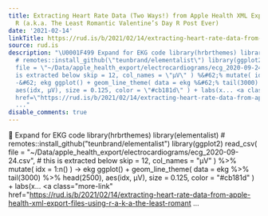 ```yaml
---
title: Extracting Heart Rate Data (Two Ways!) from Apple Health XML Export Files Using
  R (a.k.a. The Least Romantic Valentine’s Day R Post Ever)
date: '2021-02-14'
linkTitle: https://rud.is/b/2021/02/14/extracting-heart-rate-data-from-apple-health-xml-export-files-using-r-a-k-a-the-least-romantic-valentines-day-r-post/
source: rud.is
description: "\U0001F499 Expand for EKG code library(hrbrthemes) library(elementalist)
  # remotes::install_github(\"teunbrand/elementalist\") library(ggplot2) read_csv(
  file = \"~/Data/apple_health_export/electrocardiograms/ecg_2020-09-24.csv\", # this
  is extracted below skip = 12, col_names = \"µV\" ) %&#62;% mutate( idx = 1:n() )
  -&#62; ekg ggplot() + geom_line_theme( data = ekg %&#62;% tail(3000) %&#62;% head(2500),
  aes(idx, µV), size = 0.125, color = \"#cb181d\" ) + labs(x... <a class=\"more-link\"
  href=\"https://rud.is/b/2021/02/14/extracting-heart-rate-data-from-apple-health-xml-export-files-using-r-a-k-a-the-least-romant
  ..."
disable_comments: true
---
```

💙 Expand for EKG code library(hrbrthemes) library(elementalist) # remotes::install_github("teunbrand/elementalist") library(ggplot2) read_csv( file = "~/Data/apple_health_export/electrocardiograms/ecg_2020-09-24.csv", # this is extracted below skip = 12, col_names = "µV" ) %&#62;% mutate( idx = 1:n() ) -&#62; ekg ggplot() + geom_line_theme( data = ekg %&#62;% tail(3000) %&#62;% head(2500), aes(idx, µV), size = 0.125, color = "#cb181d" ) + labs(x... <a class="more-link" href="https://rud.is/b/2021/02/14/extracting-heart-rate-data-from-apple-health-xml-export-files-using-r-a-k-a-the-least-romant ...